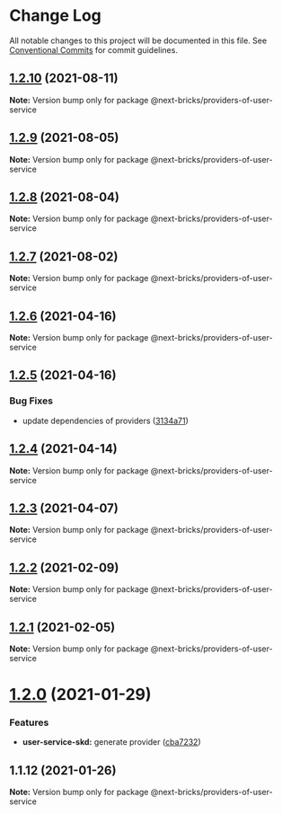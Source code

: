 # Change Log

All notable changes to this project will be documented in this file.
See [Conventional Commits](https://conventionalcommits.org) for commit guidelines.

## [1.2.10](https://github.com/easyops-cn/next-providers/compare/@next-bricks/providers-of-user-service@1.2.9...@next-bricks/providers-of-user-service@1.2.10) (2021-08-11)

**Note:** Version bump only for package @next-bricks/providers-of-user-service

## [1.2.9](https://github.com/easyops-cn/next-providers/compare/@next-bricks/providers-of-user-service@1.2.8...@next-bricks/providers-of-user-service@1.2.9) (2021-08-05)

**Note:** Version bump only for package @next-bricks/providers-of-user-service

## [1.2.8](https://github.com/easyops-cn/next-providers/compare/@next-bricks/providers-of-user-service@1.2.7...@next-bricks/providers-of-user-service@1.2.8) (2021-08-04)

**Note:** Version bump only for package @next-bricks/providers-of-user-service

## [1.2.7](https://github.com/easyops-cn/next-providers/compare/@next-bricks/providers-of-user-service@1.2.6...@next-bricks/providers-of-user-service@1.2.7) (2021-08-02)

**Note:** Version bump only for package @next-bricks/providers-of-user-service

## [1.2.6](https://github.com/easyops-cn/next-providers/compare/@next-bricks/providers-of-user-service@1.2.5...@next-bricks/providers-of-user-service@1.2.6) (2021-04-16)

**Note:** Version bump only for package @next-bricks/providers-of-user-service

## [1.2.5](https://github.com/easyops-cn/next-providers/compare/@next-bricks/providers-of-user-service@1.2.4...@next-bricks/providers-of-user-service@1.2.5) (2021-04-16)

### Bug Fixes

- update dependencies of providers ([3134a71](https://github.com/easyops-cn/next-providers/commit/3134a71758f1ec4e9a0b5423e3f78d39e46bb196))

## [1.2.4](https://github.com/easyops-cn/next-providers/compare/@next-bricks/providers-of-user-service@1.2.3...@next-bricks/providers-of-user-service@1.2.4) (2021-04-14)

**Note:** Version bump only for package @next-bricks/providers-of-user-service

## [1.2.3](https://github.com/easyops-cn/next-providers/compare/@next-bricks/providers-of-user-service@1.2.2...@next-bricks/providers-of-user-service@1.2.3) (2021-04-07)

**Note:** Version bump only for package @next-bricks/providers-of-user-service

## [1.2.2](https://github.com/easyops-cn/next-providers/compare/@next-bricks/providers-of-user-service@1.2.1...@next-bricks/providers-of-user-service@1.2.2) (2021-02-09)

**Note:** Version bump only for package @next-bricks/providers-of-user-service

## [1.2.1](https://github.com/easyops-cn/next-providers/compare/@next-bricks/providers-of-user-service@1.2.0...@next-bricks/providers-of-user-service@1.2.1) (2021-02-05)

**Note:** Version bump only for package @next-bricks/providers-of-user-service

# [1.2.0](https://github.com/easyops-cn/next-providers/compare/@next-bricks/providers-of-user-service@1.1.12...@next-bricks/providers-of-user-service@1.2.0) (2021-01-29)

### Features

- **user-service-skd:** generate provider ([cba7232](https://github.com/easyops-cn/next-providers/commit/cba7232b10fa3182b528333c69c451ab7b8c8661))

## 1.1.12 (2021-01-26)

**Note:** Version bump only for package @next-bricks/providers-of-user-service
